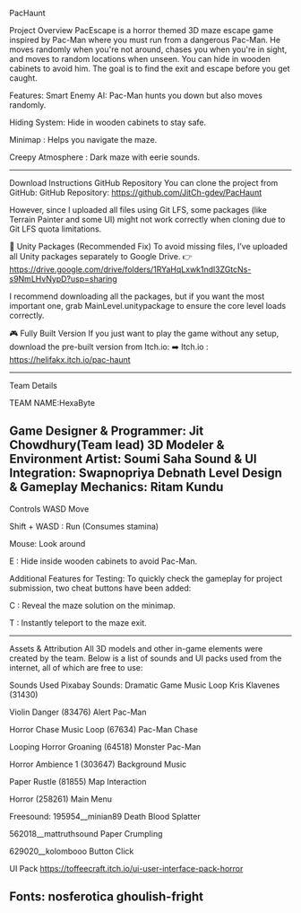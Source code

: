 PacHaunt

Project Overview
PacEscape is a horror themed 3D maze escape game inspired by Pac-Man where you must run from a dangerous Pac-Man. He moves randomly when you're not around, chases you when you're in sight, and moves to random locations when unseen. You can hide in wooden cabinets to avoid him. The goal is to find the exit and escape before you get caught.


Features:
 Smart Enemy AI:  Pac-Man hunts you down but also moves randomly.

 Hiding System:  Hide in wooden cabinets to stay safe.

 Minimap : Helps you navigate the maze.

 Creepy Atmosphere : Dark maze with eerie sounds.

--------------------------------------------------------------------

Download Instructions
 GitHub Repository
You can clone the project from GitHub:
GitHub Repository: https://github.com/JitCh-gdev/PacHaunt

However, since I uploaded all files using Git LFS, some packages (like Terrain Painter and some UI) might not work correctly when cloning due to Git LFS quota limitations.

📁 Unity Packages (Recommended Fix)
To avoid missing files, I’ve uploaded all Unity packages separately to Google Drive.
👉 https://drive.google.com/drive/folders/1RYaHqLxwk1ndl3ZGtcNs-s9NmLHvNypD?usp=sharing

I recommend downloading all the packages, but if you want the most important one, grab MainLevel.unitypackage to ensure the core level loads correctly.

🎮 Fully Built Version
If you just want to play the game without any setup, download the pre-built version from Itch.io:
➡️ Itch.io : https://helifakx.itch.io/pac-haunt



-------------------------------------------------------------------
Team Details

TEAM NAME:HexaByte

Game Designer & Programmer: Jit Chowdhury(Team lead)
3D Modeler & Environment Artist: Soumi Saha
Sound & UI Integration: Swapnopriya Debnath
Level Design & Gameplay Mechanics: Ritam Kundu
--------------------------------------------------------------------
Controls
WASD  Move

Shift + WASD : Run (Consumes stamina)

Mouse:  Look around

E : Hide inside wooden cabinets to avoid Pac-Man.


Additional Features for Testing:
To quickly check the gameplay for project submission, two cheat buttons have been added:

C : Reveal the maze solution on the minimap.

T : Instantly teleport to the maze exit.

--------------------------------------------------------------------

Assets & Attribution
All 3D models and other in-game elements were created by the team. Below is a list of sounds and UI packs used from the internet, all of which are free to use:

Sounds Used
Pixabay Sounds:
Dramatic Game Music Loop  Kris Klavenes (31430)

Violin Danger (83476)  Alert Pac-Man

Horror Chase Music Loop (67634)  Pac-Man Chase

Looping Horror Groaning (64518)  Monster Pac-Man

Horror Ambience 1 (303647)  Background Music

Paper Rustle (81855)  Map Interaction

Horror (258261)  Main Menu

Freesound:
195954__minian89  Death Blood Splatter

562018__mattruthsound  Paper Crumpling

629020__kolombooo  Button Click

UI Pack
https://toffeecraft.itch.io/ui-user-interface-pack-horror

Fonts:
nosferotica
ghoulish-fright
--------------------------------------------------------------------



